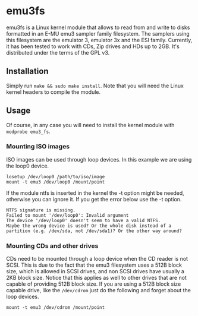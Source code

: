 # emu3fs

emu3fs is a Linux kernel module that allows to read from and write to disks formatted in an E-MU emu3 sampler family filesystem. The samplers using this filesystem are the emulator 3, emulator 3x and the ESI family.
Currently, it has been tested to work with CDs, Zip drives and HDs up to 2GB.
It's distributed under the terms of the GPL v3.

## Installation

Simply run `make && sudo make install`.
Note that you will need the Linux kernel headers to compile the module.

## Usage
Of course, in any case you will need to install the kernel module with `modprobe emu3_fs`.

### Mounting ISO images

ISO images can be used through loop devices. In this example we are using the loop0 device.
```
losetup /dev/loop0 /path/to/iso/image
mount -t emu3 /dev/loop0 /mount/point
```
If the module ntfs is inserted in the kernel the -t option might be needed, otherwise you can ignore it. If you get the error below use the -t option.
```
NTFS signature is missing.
Failed to mount '/dev/loop0': Invalid argument
The device '/dev/loop0' doesn't seem to have a valid NTFS.
Maybe the wrong device is used? Or the whole disk instead of a
partition (e.g. /dev/sda, not /dev/sda1)? Or the other way around?
```

### Mounting CDs and other drives

CDs need to be mounted through a loop device when the CD reader is not SCSI. This is due to the fact that the emu3 filesystem uses a 512B block size, which is allowed in SCSI drives, and non SCSI drives have usually a 2KB block size. Notice that this applies as well to other drives that are not capable of providing 512B block size.
If you are using a 512B block size capable drive, like the `/dev/cdrom` just do the following and forget about the loop devices.
```
mount -t emu3 /dev/cdrom /mount/point
```
